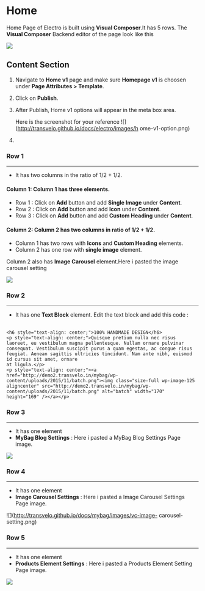 # Home

Home Page of Electro is built using **Visual Composer**.It has 5 rows. The **Visual Composer** Backend editor of the page look like this

![](http://transvelo.github.io/docs/electro/images/vc-home-setting.png)

## Content Section

1. Navigate to **Home v1** page and make sure **Homepage v1** is choosen under **Page Attributes > Template**.
2. Click on **Publish**.
3. After Publish, Home v1 options will appear in the meta box area.

    Here is the screenshot for your reference
    ![](http://transvelo.github.io/docs/electro/images/h    ome-v1-option.png)

4. 
### Row 1
---
* It has two columns in the ratio of 1/2 + 1/2.

#### Column 1: Column 1 has three elements.
* Row 1 : Click on **Add** button and add **Single Image** under **Content**.
* Row 2 : Click on **Add** button and add **Icon** under **Content**.
* Row 3 : Click on **Add** button and add **Custom Heading** under **Content**.


#### Column 2: Column 2 has two columns in ratio of 1/2 + 1/2.

  *  Column 1 has two rows with **Icons** and **Custom Heading** elements.
  *  Column 2 has one row with **single image** element.


Column 2 also has **Image Carousel** element.Here i pasted the image carousel setting

![](http://transvelo.github.io/docs/mybag/images/image-carousel-setting.png)

### Row 2
---
* It has one **Text Block** element. Edit the text block and add this code :<br/><br/>

```
<h6 style="text-align: center;">100% HANDMADE DESIGN</h6>
<p style="text-align: center;">Quisque pretium nulla nec risus laoreet, eu vestibulum magna pellentesque. Nullam ornare pulvinar consequat. Vestibulum suscipit purus a quam egestas, ac congue risus feugiat. Aenean sagittis ultricies tincidunt. Nam ante nibh, euismod id cursus sit amet, ornare
at ligula.</p>
<p style="text-align: center;"><a href="http://demo2.transvelo.in/mybag/wp-content/uploads/2015/11/batch.png"><img class="size-full wp-image-125 aligncenter" src="http://demo2.transvelo.in/mybag/wp-content/uploads/2015/11/batch.png" alt="batch" width="170" height="169" /></a></p>

```

### Row 3
---
* It has one element
* **MyBag Blog Settings** : Here i pasted a MyBag Blog Settings Page image.

![](http://transvelo.github.io/docs/mybag/images/vc-mybag-blog-setting.png)

### Row 4
---
* It has one element
* **Image Carousel Settings** : Here i pasted a Image Carousel Settings Page image.

![](http://transvelo.github.io/docs/mybag/images/vc-image- carousel-setting.png)

### Row 5
---
* It has one element
* **Products Element Settings** : Here i pasted a Products Element Setting Page image.

![](http://transvelo.github.io/docs/mybag/images/vc-products-element-setting.png)


